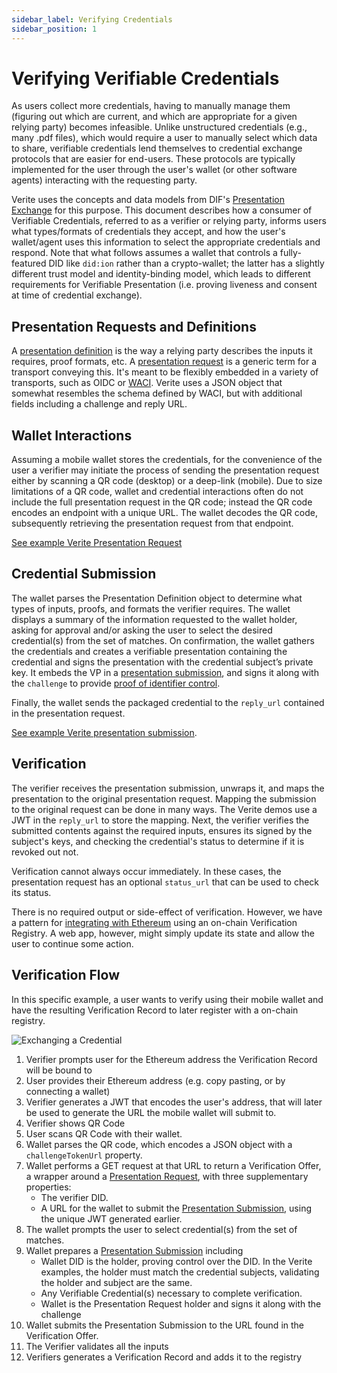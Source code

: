 ```yaml
---
sidebar_label: Verifying Credentials
sidebar_position: 1
---
```


# Verifying Verifiable Credentials

As users collect more credentials, having to manually manage them (figuring out which are current, and which are appropriate for a given relying party) becomes infeasible. Unlike unstructured credentials (e.g., many .pdf files), which would require a user to manually select which data to share, verifiable credentials lend themselves to credential exchange protocols that are easier for end-users. These protocols are typically implemented for the user through the user's wallet (or other software agents) interacting with the requesting party.

Verite uses the concepts and data models from DIF's [Presentation Exchange](https://identity.foundation/presentation-exchange) for this purpose. This document describes how a consumer of Verifiable Credentials, referred to as a verifier or relying party, informs users what types/formats of credentials they accept, and how the user's wallet/agent uses this information to select the appropriate credentials and respond.  Note that what follows assumes a wallet that controls a fully-featured DID like `did:ion` rather than a crypto-wallet; the latter has a slightly different trust model and identity-binding model, which leads to different requirements for Verifiable Presentation (i.e. proving liveness and consent at time of credential exchange).

## Presentation Requests and Definitions

A [presentation definition](https://identity.foundation/presentation-exchange/#presentation-definition) is the way a relying party describes the inputs it requires, proof formats, etc. A [presentation request](https://identity.foundation/presentation-exchange/#presentation-request) is a generic term for a transport conveying this. It's meant to be flexibly embedded in a variety of transports, such as OIDC or [WACI](https://identity.foundation/waci-presentation-exchange/). Verite uses a JSON object that somewhat resembles the schema defined by WACI, but with additional fields including a challenge and reply URL.

## Wallet Interactions

Assuming a mobile wallet stores the credentials, for the convenience of the user a verifier may initiate the process of sending the presentation request either by scanning a QR code (desktop) or a deep-link (mobile). Due to size limitations of a QR code, wallet and credential interactions often do not include the full presentation request in the QR code; instead the QR code encodes an endpoint with a unique URL. The wallet decodes the QR code, subsequently retrieving the presentation request from that endpoint.

[See example Verite Presentation Request](/verite/appendix/messages#presentation-request)

## Credential Submission

The wallet parses the Presentation Definition object to determine what types of inputs, proofs, and formats the verifier requires. The wallet displays a summary of the information requested to the wallet holder, asking for approval and/or asking the user to select the desired credential(s) from the set of matches. On confirmation, the wallet gathers the credentials and creates a verifiable presentation containing the credential and signs the presentation with the credential subject’s private key. It embeds the VP in a [presentation submission](https://identity.foundation/presentation-exchange/#presentation-submission), and signs it along with the `challenge` to provide [proof of identifier control](https://identity.foundation/presentation-exchange/#proof-of-identifier-control).

Finally, the wallet sends the packaged credential to the `reply_url` contained in the presentation request.

[See example Verite presentation submission](/verite/appendix/messages#presentation-submission).

## Verification

The verifier receives the presentation submission, unwraps it, and maps the presentation to the original presentation request. Mapping the submission to the original request can be done in many ways. The Verite demos use a JWT in the `reply_url` to store the mapping. Next, the verifier verifies the submitted contents against the required inputs, ensures its signed by the subject's keys, and checking the credential's status to determine if it is revoked out not.

Verification cannot always occur immediately. In these cases, the presentation request has an optional `status_url` that can be used to check its status.

There is no required output or side-effect of verification. However, we have a pattern for [integrating with Ethereum](/verite/patterns/smart-contract-verite) using an on-chain Verification Registry. A web app, however, might simply update its state and allow the user to continue some action.

## Verification Flow

In this specific example, a user wants to verify using their mobile wallet and have the resulting Verification Record to later register with a on-chain registry.

![Exchanging a Credential](/img/docs/sequence_exchange.png "Exchanging a Credential")

1. Verifier prompts user for the Ethereum address the Verification Record will be bound to
1. User provides their Ethereum address (e.g. copy pasting, or by connecting a wallet)
1. Verifier generates a JWT that encodes the user's address, that will later be used to generate the URL the mobile wallet will submit to.
1. Verifier shows QR Code
1. User scans QR Code with their wallet.
1. Wallet parses the QR code, which encodes a JSON object with a `challengeTokenUrl` property.
1. Wallet performs a GET request at that URL to return a Verification Offer, a wrapper around a [Presentation Request](#), with three supplementary properties:
   - The verifier DID.
   - A URL for the wallet to submit the [Presentation Submission](#), using the unique JWT generated earlier.
1. The wallet prompts the user to select credential(s) from the set of matches.
1. Wallet prepares a [Presentation Submission](#) including
   - Wallet DID is the holder, proving control over the DID. In the Verite examples, the holder must match the credential subjects, validating the holder and subject are the same.
   - Any Verifiable Credential(s) necessary to complete verification.
   - Wallet is the Presentation Request holder and signs it along with the challenge
1. Wallet submits the Presentation Submission to the URL found in the Verification Offer.
1. The Verifier validates all the inputs
1. Verifiers generates a Verification Record and adds it to the registry
